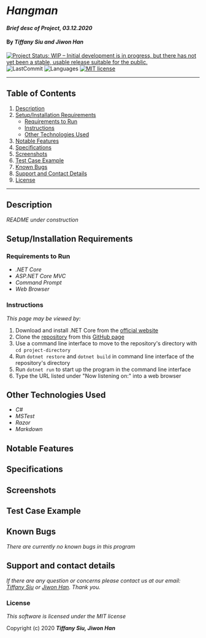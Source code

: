 # _Hangman_

#### _Brief desc of Project, 03.12.2020_

#### By _**Tiffany Siu and Jiwon Han**_

<!-- [![Project Status: Inactive – The project has reached a stable, usable state but is no longer being actively developed; support/maintenance will be provided as time allows.](https://www.repostatus.org/badges/latest/inactive.svg)](https://www.repostatus.org/#inactive) -->
<!-- [![Project Status: Active – The project has reached a stable, usable state and is being actively developed.](https://www.repostatus.org/badges/latest/active.svg)](https://www.repostatus.org/#active) -->
[![Project Status: WIP – Initial development is in progress, but there has not yet been a stable, usable release suitable for the public.](https://www.repostatus.org/badges/latest/wip.svg)](https://www.repostatus.org/#wip)
![LastCommit](https://img.shields.io/github/last-commit/tsiu88/Hangman)
![Languages](https://img.shields.io/github/languages/top/tsiu88/Hangman)
[![MIT license](https://img.shields.io/badge/License-MIT-orange.svg)](https://lbesson.mit-license.org/)

---
## Table of Contents
1. [Description](#description)
2. [Setup/Installation Requirements](#setup/installation-requirements)
    - [Requirements to Run](#requirements-to-run)
    - [Instructions](#instructions)
    - [Other Technologies Used](#other-technologies-used)
3. [Notable Features](#notable-features)
4. [Specifications](#specifications)
5. [Screenshots](#screenshots)
6. [Test Case Example](#test-case-example)
7. [Known Bugs](#known-bugs)
8. [Support and Contact Details](#support-and-contact-details)
9. [License](#license)
---
## Description

_README under construction_
<!-- _Detailed desc w/ purpose/usage, what does, motivation to create, why exists, other info for users/developers to have_ -->

## Setup/Installation Requirements

### Requirements to Run
* _.NET Core_
* _ASP.NET Core MVC_
* _Command Prompt_
* _Web Browser_

### Instructions

*This page may be viewed by:*

1. Download and install .NET Core from the [official website](https://dotnet.microsoft.com/download/dotnet-core/)
2. Clone the [repository](https://github.com/TSiu88/Hangman.git) from this [GitHub page](https://github.com/TSiu88)
3. Use a command line interface to move to the repository's directory with `cd project-directory`
4. Run `dotnet restore` and `dotnet build` in command line interface of the repository's directory
5. Run `dotnet run` to start up the program in the command line interface
6. Type the URL listed under "Now listening on:" into a web browser 

## Other Technologies Used
* _C#_
* _MSTest_
* _Razor_
* _Markdown_

## Notable Features
<!-- _features that make project stand out_ -->

## Specifications

<!-- * _List of features the program should do, from simplest to more complex, handling all possible cases.  Can do as text or put in table, with example input and output_
  * _Example Input: expected input_
  * _Example Output: expected output_
-->

## Screenshots

<!-- _Here is a snippet of what the input looks like:_

![Snippet of input fields](img/snippet1.png)

_Here is a preview of what the output looks like:_

![Snippet of output box](img/snippet2.png) -->

<!-- _{Show pictures using ![alt text](image.jpg), show what library does as concisely as possible but don't need to explain how project solves problem from `code`_ -->

## Test Case Example
<!-- _Tests are done through Jest and are run from the command line prompt with `npm test`._
_Some example tests:_
![Snippet of an example test](img/test1.png)

![Snippet of an example result](img/test2.png) -->
<!-- _describe and show how to run tests with `code` examples}_ -->

## Known Bugs

_There are currently no known bugs in this program_

## Support and contact details

_If there are any question or concerns please contact us at our email: [Tiffany Siu](mailto:tsiu88@gmail.com) or [Jiwon Han](mailto:jiwon1.han@gmail.com). Thank you._

### License

*This software is licensed under the MIT license*

Copyright (c) 2020 **_Tiffany Siu, Jiwon Han_**
